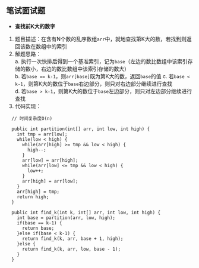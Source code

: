 ## 笔试面试题
- **查找前K大的数字**  
1. 题目描述：在含有N个数的乱序数组`arr`中，就地查找第K大的数，若找到则返回该数在数组中的索引    
2. 解题思路：  
a. 执行一次快排后得到一个基准索引，记为`base`（左边的数比数组中该索引存储的数小，右边的数比数组中该索引存储的数大）  
b. 若`base == k-1`，则`arr[base]`既为第K大的数，返回`base`的值
c. 若`base < k-1`，则第K大的数位于`base`右边部分，则只对右边部分继续进行查找  
d. 若`base > k-1`，则第K大的数位于`base`左边部分，则只对左边部分继续进行查找   
3. 代码实现：  
```
  // 时间复杂度O(n)

  public int partition(int[] arr, int low, int high) {
    int tmp = arr[low];
    while(low < high) {
      while(arr[high] >= tmp && low < high) {
        high--;
      }
      arr[low] = arr[high];
      while(arr[low] <= tmp && low < high) {
        low++;
      }
      arr[high] = arr[low];
    }
    arr[high] = tmp;
    return high;
  }
  
  public int find_k(int k, int[] arr, int low, int high) {
    int base = partition(arr, low, high);
    if(base == k-1) {
      return base;
    }else if(base < k-1) {
      return find_k(k, arr, base + 1, high);
    }else {
      return find_k(k, arr, low, base - 1);
    }
  } 
```
